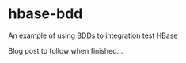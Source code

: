 # hbase-bdd
An example of using BDDs to integration test HBase

Blog post to follow when finished...
